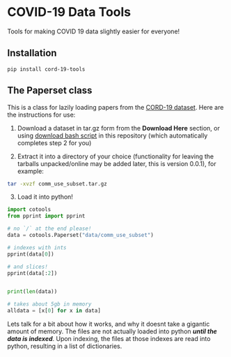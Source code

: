 # COVID-19 Data Tools

Tools for making COVID 19 data slightly easier for everyone!

## Installation

```
pip install cord-19-tools
```

## The Paperset class

This is a class for lazily loading papers from the [CORD-19 dataset](https://pages.semanticscholar.org/coronavirus-research). Here are the instructions for use:

1. Download a dataset in tar.gz form from the **Download Here** section, or using [download bash script](data/download.sh) in this repository (which automatically completes step 2 for you)

2. Extract it into a directory of your choice (functionality for leaving the tarballs unpacked/online may be added later, this is version 0.0.1), for example:

```sh
tar -xvzf comm_use_subset.tar.gz 
```

3. Load it into python!

```python
import cotools
from pprint import pprint

# no `/` at the end please!
data = cotools.Paperset("data/comm_use_subset")

# indexes with ints
pprint(data[0])

# and slices!
pprint(data[:2])


print(len(data))

# takes about 5gb in memory
alldata = [x[0] for x in data]
```

Lets talk for a bit about how it works, and why it doesnt take a gigantic amount of memory. The files are not actually loaded into python ***until the data is indexed***. Upon indexing, the files at those indexes are read into python, resulting in a list of dictionaries.
